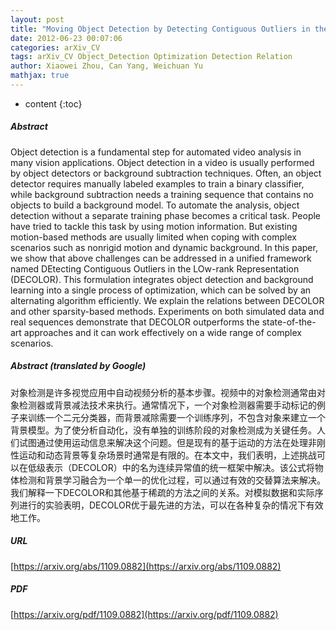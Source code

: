 ```yaml
---
layout: post
title: "Moving Object Detection by Detecting Contiguous Outliers in the Low-Rank Representation"
date: 2012-06-23 00:07:06
categories: arXiv_CV
tags: arXiv_CV Object_Detection Optimization Detection Relation
author: Xiaowei Zhou, Can Yang, Weichuan Yu
mathjax: true
---
```


* content
{:toc}

##### Abstract
Object detection is a fundamental step for automated video analysis in many vision applications. Object detection in a video is usually performed by object detectors or background subtraction techniques. Often, an object detector requires manually labeled examples to train a binary classifier, while background subtraction needs a training sequence that contains no objects to build a background model. To automate the analysis, object detection without a separate training phase becomes a critical task. People have tried to tackle this task by using motion information. But existing motion-based methods are usually limited when coping with complex scenarios such as nonrigid motion and dynamic background. In this paper, we show that above challenges can be addressed in a unified framework named DEtecting Contiguous Outliers in the LOw-rank Representation (DECOLOR). This formulation integrates object detection and background learning into a single process of optimization, which can be solved by an alternating algorithm efficiently. We explain the relations between DECOLOR and other sparsity-based methods. Experiments on both simulated data and real sequences demonstrate that DECOLOR outperforms the state-of-the-art approaches and it can work effectively on a wide range of complex scenarios.

##### Abstract (translated by Google)
对象检测是许多视觉应用中自动视频分析的基本步骤。视频中的对象检测通常由对象检测器或背景减法技术来执行。通常情况下，一个对象检测器需要手动标记的例子来训练一个二元分类器，而背景减除需要一个训练序列，不包含对象来建立一个背景模型。为了使分析自动化，没有单独的训练阶段的对象检测成为关键任务。人们试图通过使用运动信息来解决这个问题。但是现有的基于运动的方法在处理非刚性运动和动态背景等复杂场景时通常是有限的。在本文中，我们表明，上述挑战可以在低级表示（DECOLOR）中的名为连续异常值的统一框架中解决。该公式将物体检测和背景学习融合为一个单一的优化过程，可以通过有效的交替算法来解决。我们解释一下DECOLOR和其他基于稀疏的方法之间的关系。对模拟数据和实际序列进行的实验表明，DECOLOR优于最先进的方法，可以在各种复杂的情况下有效地工作。

##### URL
[https://arxiv.org/abs/1109.0882](https://arxiv.org/abs/1109.0882)

##### PDF
[https://arxiv.org/pdf/1109.0882](https://arxiv.org/pdf/1109.0882)

